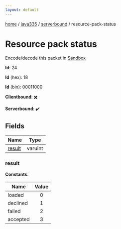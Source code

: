 ```yaml
---
layout: default
---
```


[home](/)  /  [java335](/protocol/java335)  /  [serverbound](/protocol/java335/serverbound)  /  resource-pack-status

# Resource pack status

Encode/decode this packet in [Sandbox](../../../sandbox/java335#serverbound.resource_pack_status)

**Id**: 24

**Id** (hex): 18

**Id** (bin): 00011000

**Clientbound**: ✖️

**Serverbound**: ✔️

## Fields

Name | Type
---|---
[result](#result) | varuint

### result

**Constants**:

Name | Value
---|:---:
loaded | 0
declined | 1
failed | 2
accepted | 3
